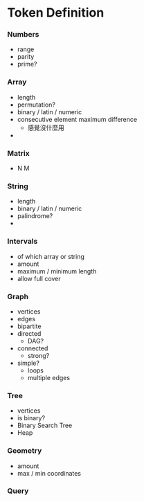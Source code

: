 # Token Definition

### Numbers

- range
- parity
- prime?

### Array

- length
- permutation?
- binary / latin / numeric
- consecutive element maximum difference
  - 感覺沒什麼用
-

### Matrix

- N M

### String

- length
- binary / latin / numeric
- palindrome?
-

### Intervals

- of which array or string
- amount
- maximum / minimum length
- allow full cover

### Graph

- vertices
- edges
- bipartite
- directed
  - DAG?
- connected
  - strong?
- simple?
  - loops
  - multiple edges

### Tree

- vertices
- is binary?
- Binary Search Tree
- Heap

### Geometry

- amount
- max / min coordinates

### Query
